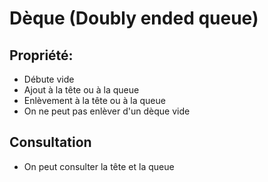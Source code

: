 # Dèque (Doubly ended queue)

## Propriété: 

- Débute vide
- Ajout à la tête ou à la queue
- Enlèvement à la tête ou à la queue
- On ne peut pas enlèver d'un dèque vide

## Consultation
- On peut consulter la tête et la queue

